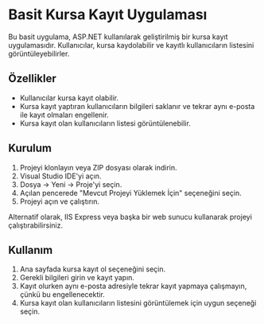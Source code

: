 # Basit Kursa Kayıt Uygulaması

Bu basit uygulama, ASP.NET kullanılarak geliştirilmiş bir kursa kayıt uygulamasıdır. Kullanıcılar, kursa kaydolabilir ve kayıtlı kullanıcıların listesini görüntüleyebilirler.

## Özellikler

- Kullanıcılar kursa kayıt olabilir.
- Kursa kayıt yaptıran kullanıcıların bilgileri saklanır ve tekrar aynı e-posta ile kayıt olmaları engellenir.
- Kursa kayıt olan kullanıcıların listesi görüntülenebilir.

## Kurulum

1. Projeyi klonlayın veya ZIP dosyası olarak indirin.
2. Visual Studio IDE'yi açın.
3. Dosya -> Yeni -> Proje'yi seçin.
4. Açılan pencerede "Mevcut Projeyi Yüklemek İçin" seçeneğini seçin.
5. Projeyi açın ve çalıştırın.

Alternatif olarak, IIS Express veya başka bir web sunucu kullanarak projeyi çalıştırabilirsiniz.

## Kullanım

1. Ana sayfada kursa kayıt ol seçeneğini seçin.
2. Gerekli bilgileri girin ve kayıt yapın.
3. Kayıt olurken aynı e-posta adresiyle tekrar kayıt yapmaya çalışmayın, çünkü bu engellenecektir.
4. Kursa kayıt olan kullanıcıların listesini görüntülemek için uygun seçeneği seçin.
